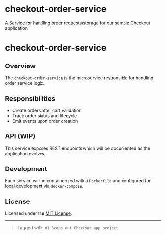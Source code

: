 # checkout-order-service
A Service for handling order requests/storage for our sample Checkout application

# checkout-order-service

## Overview

The `checkout-order-service` is the microservice responsible for handling order service logic.

## Responsibilities

- Create orders after cart validation
- Track order status and lifecycle
- Emit events upon order creation

## API (WIP)

This service exposes REST endpoints which will be documented as the application evolves.

## Development

Each service will be containerized with a `Dockerfile` and configured for local development via `docker-compose`.

## License

Licensed under the [MIT License](./LICENSE).

---

> Tagged with: `#1 Scope out Checkout app project`

